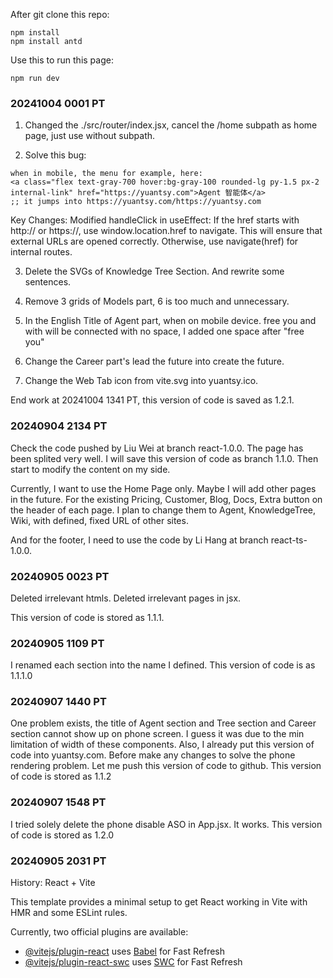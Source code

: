 After git clone this repo:
```
npm install
npm install antd

```

Use this to run this page:
```
npm run dev
``` 

### 20241004 0001 PT
1. Changed the ./src/router/index.jsx, cancel the /home subpath as home page, just use without subpath.

2. Solve this bug: 
```
when in mobile, the menu for example, here:
<a class="flex text-gray-700 hover:bg-gray-100 rounded-lg py-1.5 px-2 internal-link" href="https://yuantsy.com">Agent 智能体</a>
;; it jumps into https://yuantsy.com/https://yuantsy.com
```
Key Changes:
Modified handleClick in useEffect:
If the href starts with http:// or https://, use window.location.href to navigate. This will ensure that external URLs are opened correctly.
Otherwise, use navigate(href) for internal routes.

3. Delete the SVGs of Knowledge Tree Section. And rewrite some sentences. 

4. Remove 3 grids of Models part, 6 is too much and unnecessary. 

5. In the English Title of Agent part, when on mobile device. free you and with will be connected with no space, I added one space after "free you"

6. Change the Career part's lead the future into create the future. 

7. Change the Web Tab icon from vite.svg into yuantsy.ico.

End work at 20241004 1341 PT, this version of code is saved as 1.2.1.







### 20240904 2134 PT
Check the code pushed by Liu Wei at branch react-1.0.0.
The page has been splited very well. 
I will save this version of code as branch 1.1.0. Then start to modify the content on my side. 


Currently, I want to use the Home Page only. Maybe I will add other pages in the future. 
For the existing Pricing, Customer, Blog, Docs, Extra button on the header of each page. 
I plan to change them to Agent, KnowledgeTree, Wiki, with defined, fixed URL of other sites. 

And for the footer, I need to use the code by Li Hang at branch react-ts-1.0.0.


### 20240905 0023 PT
Deleted irrelevant htmls. 
Deleted irrelevant pages in jsx.

This version of code is stored as 1.1.1.

### 20240905 1109 PT
I renamed each section into the name I defined. This version of code is as 1.1.1.0

### 20240907 1440 PT
One problem exists, the title of Agent section and Tree section and Career section cannot show up on phone screen. I guess it was due to the min limitation of width of these components. Also, I already put this version of code into yuantsy.com. 
Before make any changes to solve the phone rendering problem. Let me push this version of code to github. 
This version of code is stored as 1.1.2


### 20240907 1548 PT
I tried solely delete the phone disable ASO in App.jsx.
It works. This version of code is stored as 1.2.0











### 20240905 2031 PT

History: React + Vite

This template provides a minimal setup to get React working in Vite with HMR and some ESLint rules.

Currently, two official plugins are available:

- [@vitejs/plugin-react](https://github.com/vitejs/vite-plugin-react/blob/main/packages/plugin-react/README.md) uses [Babel](https://babeljs.io/) for Fast Refresh
- [@vitejs/plugin-react-swc](https://github.com/vitejs/vite-plugin-react-swc) uses [SWC](https://swc.rs/) for Fast Refresh
